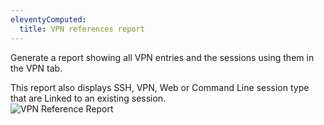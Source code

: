 ```yaml
---
eleventyComputed:
  title: VPN references report
---
```

Generate a report showing all VPN entries and the sessions using them in the VPN tab.  

This report also displays SSH, VPN, Web or Command Line session type that are Linked to an existing session.  
![VPN Reference Report](https://webdevolutions.azureedge.net/docs/en/rdm/mac/clip10086.png) 

